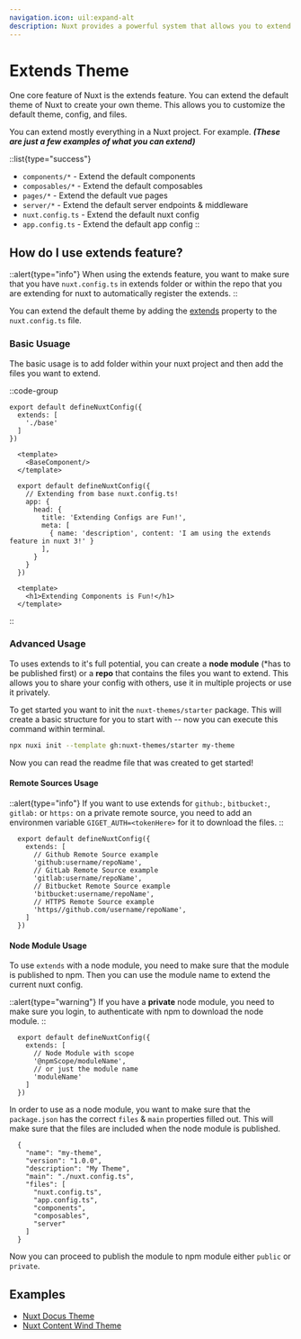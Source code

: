```yaml
---
navigation.icon: uil:expand-alt
description: Nuxt provides a powerful system that allows you to extend the default files, configs, and much more.
---
```


# Extends Theme

One core feature of Nuxt is the extends feature. You can extend the default theme of Nuxt to create your own theme. This allows you to customize the default theme, config, and files.

You can extend mostly everything in a Nuxt project. For example. ***(These are just a few examples of what you can extend)***

::list{type="success"}
- `components/*` - Extend the default components
- `composables/*` - Extend the default composables
- `pages/*` - Extend the default vue pages
- `server/*` - Extend the default server endpoints & middleware
- `nuxt.config.ts` - Extend the default nuxt config
- `app.config.ts` - Extend the default app config
::

## How do I use extends feature?

::alert{type="info"}
When using the extends feature, you want to make sure that you have `nuxt.config.ts` in extends folder or within the repo that you are extending for nuxt to automatically register the extends.
::

You can extend the default theme by adding the [extends](/docs/api/configuration/nuxt-config#extends) property to the `nuxt.config.ts` file.

### Basic Usuage

The basic usage is to add folder within your nuxt project and then add the files you want to extend.

::code-group

  ```ts{}[nuxt.config.ts]
  export default defineNuxtConfig({
    extends: [
      './base'
    ]
  })
  ```

  ```vue{}[app.vue]
    <template>
      <BaseComponent/>
    </template>
  ```

  ```ts{}[base/nuxt.config.ts]
    export default defineNuxtConfig({
      // Extending from base nuxt.config.ts!
      app: {
        head: {
          title: 'Extending Configs are Fun!',
          meta: [
            { name: 'description', content: 'I am using the extends feature in nuxt 3!' }
          ],
        }
      }
    })
  ```

  ```vue{}[base/components/BaseComponent.vue]
    <template>
      <h1>Extending Components is Fun!</h1>
    </template>
  ```

::

### Advanced Usage

To uses extends to it's full potential, you can create a **node module** (*has to be published first) or a **repo** that contains the files you want to extend. This allows you to share your config with others, use it in multiple projects or use it privately.

To get started you want to init the `nuxt-themes/starter` package. This will create a basic structure for you to start with -- now you can execute this command within terminal.

```bash
npx nuxi init --template gh:nuxt-themes/starter my-theme
```

Now you can read the readme file that was created to get started!

#### Remote Sources Usage

::alert{type="info"}
If you want to use extends for `github:`, `bitbucket:`, `gitlab:` or `https:` on a private remote source, you need to add an environmen variable `GIGET_AUTH=<tokenHere>` for it to download the files.
::

```ts{}[nuxt.config.ts]
  export default defineNuxtConfig({
    extends: [
      // Github Remote Source example
      'github:username/repoName',
      // GitLab Remote Source example
      'gitlab:username/repoName',
      // Bitbucket Remote Source example
      'bitbucket:username/repoName',
      // HTTPS Remote Source example
      'https//github.com/username/repoName',
    ]
  })
```

#### Node Module Usage

To use `extends` with a node module, you need to make sure that the module is published to npm. Then you can use the module name to extend the current nuxt config.

::alert{type="warning"}
If you have a **private** node module, you need to make sure you login, to authenticate with npm to download the node module.
::

```ts{}[nuxt.config.ts]
  export default defineNuxtConfig({
    extends: [
      // Node Module with scope
      '@npmScope/moduleName',
      // or just the module name
      'moduleName'
    ]
  })
```

In order to use as a node module, you want to make sure that the `package.json` has the correct `files` & `main` properties filled out. This will make sure that the files are included when the node module is published.

```json{}[package.json]
  {
    "name": "my-theme",
    "version": "1.0.0",
    "description": "My Theme",
    "main": "./nuxt.config.ts",
    "files": [
      "nuxt.config.ts",
      "app.config.ts",
      "components",
      "composables",
      "server"
    ]
  }
```

Now you can proceed to publish the module to npm module either `public` or `private`.

## Examples

- [Nuxt Docus Theme](https://github.com/nuxt-themes/docus#readme)
- [Nuxt Content Wind Theme](https://github.com/Atinux/content-wind#readme)
